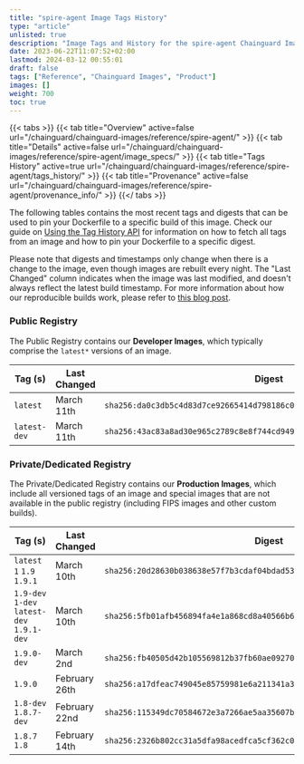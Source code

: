 ```yaml
---
title: "spire-agent Image Tags History"
type: "article"
unlisted: true
description: "Image Tags and History for the spire-agent Chainguard Image"
date: 2023-06-22T11:07:52+02:00
lastmod: 2024-03-12 00:55:01
draft: false
tags: ["Reference", "Chainguard Images", "Product"]
images: []
weight: 700
toc: true
---
```


{{< tabs >}}
{{< tab title="Overview" active=false url="/chainguard/chainguard-images/reference/spire-agent/" >}}
{{< tab title="Details" active=false url="/chainguard/chainguard-images/reference/spire-agent/image_specs/" >}}
{{< tab title="Tags History" active=true url="/chainguard/chainguard-images/reference/spire-agent/tags_history/" >}}
{{< tab title="Provenance" active=false url="/chainguard/chainguard-images/reference/spire-agent/provenance_info/" >}}
{{</ tabs >}}

The following tables contains the most recent tags and digests that can be used to pin your Dockerfile to a specific build of this image. Check our guide on [Using the Tag History API](/chainguard/chainguard-images/using-the-tag-history-api/) for information on how to fetch all tags from an image and how to pin your Dockerfile to a specific digest.

Please note that digests and timestamps only change when there is a change to the image, even though images are rebuilt every night. The "Last Changed" column indicates when the image was last modified, and doesn't always reflect the latest build timestamp. For more information about how our reproducible builds work, please refer to [this blog post](https://www.chainguard.dev/unchained/reproducing-chainguards-reproducible-image-builds).

### Public Registry
The Public Registry contains our **Developer Images**, which typically comprise the `latest*` versions of an image.

| Tag (s)       | Last Changed | Digest                                                                    |
|---------------|--------------|---------------------------------------------------------------------------|
|  `latest`     | March 11th   | `sha256:da0c3db5c4d83d7ce92665414d798186c0b0ad5d3ed7a564a95493773260f424` |
|  `latest-dev` | March 11th   | `sha256:43ac83a8ad30e965c2789c8e8f744cd9496585b3de00f5b8cd498dca27579307` |


### Private/Dedicated Registry
The Private/Dedicated Registry contains our **Production Images**, which include all versioned tags of an image and special images that are not available in the public registry (including FIPS images and other custom builds).

| Tag (s)                                     | Last Changed  | Digest                                                                    |
|---------------------------------------------|---------------|---------------------------------------------------------------------------|
|  `latest` `1` `1.9` `1.9.1`                 | March 10th    | `sha256:20d28630b038638e57f7b3cdaf04bdad53f195aac36b778071062d26bccefcab` |
|  `1.9-dev` `1-dev` `latest-dev` `1.9.1-dev` | March 10th    | `sha256:5fb01afb456894fa4e1a868cd8a40566b6938f9495afc1d3298488d428091f5a` |
|  `1.9.0-dev`                                | March 2nd     | `sha256:fb40505d42b105569812b37fb60ae09270e337612263b8a0601720b018907fe3` |
|  `1.9.0`                                    | February 26th | `sha256:a17dfeac749045e85759981e6a211341a388afaea8de20daf13fd4f3e497c140` |
|  `1.8-dev` `1.8.7-dev`                      | February 22nd | `sha256:115349dc70584672e3a7266ae5aa35607ba6d0a59c3195dba837d6ca4cff383c` |
|  `1.8.7` `1.8`                              | February 14th | `sha256:2326b802cc31a5dfa98acedfca5cf362c0de7313eceb1e3b7bf11735487004e6` |

